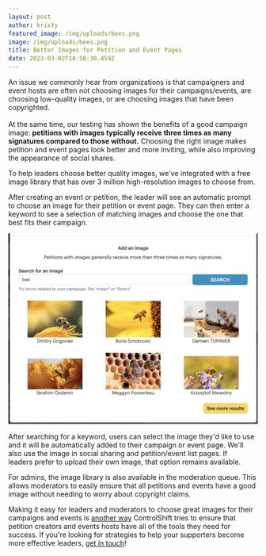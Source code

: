 ```yaml
---
layout: post
author: kristy
featured_image: /img/uploads/bees.png
image: /img/uploads/bees.png
title: Better Images for Petition and Event Pages
date: 2023-03-02T18:58:30.459Z
---
```

An issue we commonly hear from organizations is that campaigners and event hosts are often not choosing images for their campaigns/events, are choosing low-quality images, or are choosing images that have been copyrighted.\
\
At the same time, our testing has shown the benefits of a good campaign image: **petitions with images typically receive three times as many signatures compared to those without.** Choosing the right image makes petition and event pages look better and more inviting, while also improving the appearance of social shares.

T﻿o help leaders choose better quality images, we've integrated with a free image library that has over 3 million high-resolution images to choose from. 

After creating an event or petition, the leader will see an automatic prompt to choose an image for their petition or event page. They can then enter a keyword to see a selection of matching images and choose the one that best fits their campaign.

![The free image library allows a leader to search for campaign images.](/img/uploads/image-search.png)

After searching for a keyword, users can select the image they'd like to use and it will be automatically added to their campaign or event page. We'll also use the image in social sharing and petition/event list pages. If leaders prefer to upload their own image, that option remains available.

F﻿or admins, the image library is also available in the moderation queue. This allows moderators to easily ensure that all petitions and events have a good image without needing to worry about copyright claims. 

M﻿aking it easy for leaders and moderators to choose great images for their campaigns and events is [another way](https://www.controlshiftlabs.com/2022/10/28/best-practices-for-event-hosts-and-petition-creators.html) ControlShift tries to ensure that petition creators and events hosts have all of the tools they need for success. If you're looking for strategies to help your supporters become more effective leaders, [get in touch](mailto:talk@controlshiftlabs.com)!